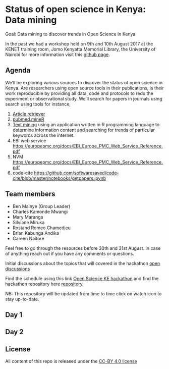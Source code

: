 # Status of open science in Kenya: Data mining

Goal: Data mining to discover trends in Open Science in Kenya

In the past we had a workshop held on 9th and 10th August 2017 at the KENET training room, Jomo Kenyatta Memorial Library, the University of Nairobi for more information visit this [github page](https://bioinfonet.github.io/OpenScienceKE/). 

## Agenda

We’ll be exploring various sources to discover the status of open science in Kenya. Are researchers using open source tools in their publications, is their work reproducible by providing all data, code and protocols to redo the experiment or observational study. We’ll search for papers in journals using search using tools for instance, 
1. [Article retriever](https://github.com/esohkevin/OpenScienceKEHackathon/blob/master/EDirect.md)
2. [pubmed.mineR](https://www.ncbi.nlm.nih.gov/pubmed/26564970)
3. [Text mining](https://gettingappy.shinyapps.io/wordcloudunigrams/) using an application written in R programming language to determine information content and searching for trends of particular keywords across the internet.
4. EBI web service https://europepmc.org/docs/EBI_Europe_PMC_Web_Service_Reference.pdf
5. NVM  https://europepmc.org/docs/EBI_Europe_PMC_Web_Service_Reference.pdf
6. code-cite https://github.com/softwaresaved/code-cite/blob/master/notebooks/getpapers.ipynb


## Team members 

* Ben Mainye (Group Leader)
* Charles Kamonde Mwangi
* Mary Maranga
* Silviane Miruka
* Rostand Romeo Chamedjeu
* Brian Kabunga Andika
* Careen Naitore

Feel free to go through the resources before 30th and 31st August. In case of anything reach out if you have any comments or questions.

Initial discussions about the topics that will covered in the hackathon [open discussions](https://github.com/BioinfoNet/OpenScienceKEHackathon/issues)


Find the schedule using this link [Open Science KE hackathon](https://github.com/BioinfoNet/OpenScienceKEHackathon/blob/master/hackathonschedule.md) and find the hackathon repository here [repository](https://github.com/BioinfoNet/OpenScienceKEHackathon)

NB: This repository will be updated from time to time click on watch icon to stay up-to-date.

## Day 1

## Day 2

## License
All content of this repo is released under the [CC-BY 4.0 license](https://creativecommons.org/licenses/by/4.0/legalcode)
